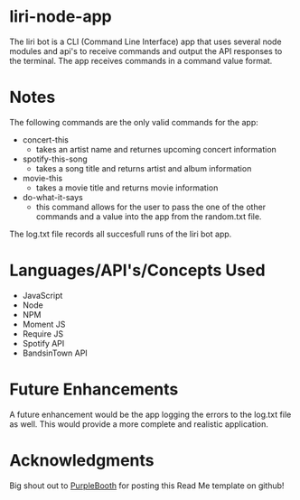 # liri-node-app

The liri bot is a CLI (Command Line Interface) app that uses several node modules and api's to receive commands and output the API responses to the terminal. The app receives commands in a command value format.

# Notes
The following commands are the only valid commands for the app:
- concert-this
  - takes an artist name and returnes upcoming concert information
- spotify-this-song
  - takes a song title and returns artist and album information
- movie-this
  - takes a movie title and returns movie information
- do-what-it-says
  - this command allows for the user to pass the one of the other commands and a value into the app from the random.txt file.
  
The log.txt file records all succesfull runs of the liri bot app.

# Languages/API's/Concepts Used
- JavaScript
- Node
- NPM
- Moment JS
- Require JS
- Spotify API
- BandsinTown API

# Future Enhancements

A future enhancement would be the app logging the errors to the log.txt file as well. This would provide a more complete and realistic application.

# Acknowledgments

Big shout out to [PurpleBooth](https://gist.github.com/PurpleBooth/109311bb0361f32d87a2) for posting this Read Me template on github!
